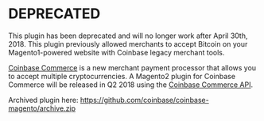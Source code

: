 DEPRECATED
================

This plugin has been deprecated and will no longer work after April 30th, 2018. This plugin previously allowed merchants to accept Bitcoin on your Magento1-powered website with Coinbase legacy merchant tools.

[Coinbase Commerce](https://commerce.coinbase.com) is a new merchant payment processor that allows you to accept multiple cryptocurrencies. A Magento2 plugin for Coinbase Commerce will be released in Q2 2018 using the [Coinbase Commerce API](commerce.coinbase.com/docs/api).

Archived plugin here: https://github.com/coinbase/coinbase-magento/archive.zip
